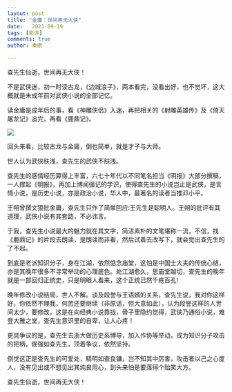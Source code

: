 ```yaml
---
layout: post
title: "金庸：世间再无大侠"
date:   2021-09-19
tags: [影评]
comments: true
author: 秦歌

---
```




查先生仙逝，世间再无大侠！

不是武侠迷，初一时读古龙，《边城浪子》，两本看完，没看出好，也不觉坏，这大概就是未成年前对武侠小说的全部记忆。

读金庸是成年后的事，看《神雕侠侣》入迷，再把相关的《射雕英雄传》及《倚天屠龙记》追完，再看《鹿鼎记》。

![](https://raw.githubusercontent.com/jandyxu/jandyxu.github.io/master/images/jyong/%E9%87%91%E5%BA%B8.jpg)

回头来看，比较古龙与金庸，倒也简单，就是才子与大师。

世人认为武侠肤浅，查先生的武侠不肤浅。

查先生的感情经历算得上丰富，六七十年代以不同笔名担当《明报》大部分撰稿，一人撑起《明报》，再加上博闻强记的学识，使得查先生的小说岂止是武侠，是言情小说，是历史小说，亦是政治小说，华人中，最著名的读者当推邓小平。

王朔曾撰文狠批金庸，查先生只作了简单回应:王先生是聪明人。王朔的批评有其道理，武侠小说有其套路，不必讳言。

于我，查先生小说最大的魅力就在其文字，简洁素朴的文笔堪称一流，不信，找《鹿鼎记》的片段去朗读，是朗读而非看，然后试着去改写下，就会觉出查先生的了不起。

到底是老派知识分子，身在江湖，依然惦念庙堂，这怕是中国士大夫的传统心结，亦是其晚年很多不寻常举动的心理底色。处江湖愈久，思庙堂越切，查先生的晚年就是一部回归正统史，只是明眼人看来，这个正统已然千疮百孔!

晚年修改小说结局，世人不解。谈及段誉与王语嫣的关系，查先生说，我对你这样好，你依然不理我，何苦还要继续（非原话，但大意如此），认为段誉这样的人世间太少，要修改，这是在向经典小说靠拢，骨子里隐约觉得，武侠乃通俗小说，难登大雅之堂，查先生意识里的自卑，让人心疼！

更具争议的是，查先生去浙大做历史系博导，加入作协等举动，成为知识分子攻击的把柄，倔强如查先生，顶着争议，依然坚持。

倒觉这正是查先生的可爱处，精明如查良镛，岂不知其中厉害，攻击者以己之心度人，没有见出或不想见出其纯良用心，到头来怕是要落得个贻笑大方。

查先生仙逝，世间再无大侠！
